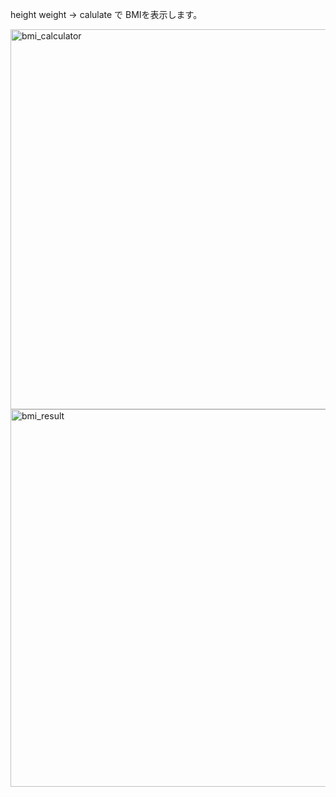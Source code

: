 height weight -> calulate で BMIを表示します。


<img width="608" alt="bmi_calculator" src="https://user-images.githubusercontent.com/61837814/76013040-a3eaf080-5f5a-11ea-8975-5c8e7c0a7e4c.png">



<img width="604" alt="bmi_result" src="https://user-images.githubusercontent.com/61837814/76013059-ab11fe80-5f5a-11ea-9eef-cf0f89d10d5f.png">
